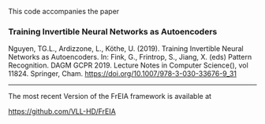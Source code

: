 This code accompanies the paper

### Training Invertible Neural Networks as Autoencoders

Nguyen, TG.L., Ardizzone, L., Köthe, U. (2019). Training Invertible Neural Networks as Autoencoders. In: Fink, G., Frintrop, S., Jiang, X. (eds) Pattern Recognition. DAGM GCPR 2019. Lecture Notes in Computer Science(), vol 11824. Springer, Cham. https://doi.org/10.1007/978-3-030-33676-9_31

---

The most recent Version of the FrEIA framework is available at

https://github.com/VLL-HD/FrEIA
